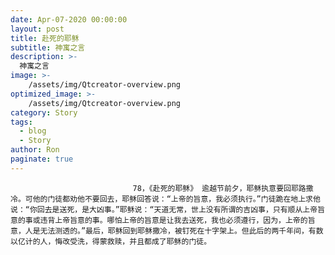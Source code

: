 ```yaml
---
date: Apr-07-2020 00:00:00
layout: post
title: 赴死的耶稣
subtitle: 神寓之言
description: >-
  神寓之言
image: >-
    /assets/img/Qtcreator-overview.png
optimized_image: >-
    /assets/img/Qtcreator-overview.png
category: Story
tags:
  - blog
  - Story
author: Ron
paginate: true
---
```


							　　78，《赴死的耶稣》 逾越节前夕，耶稣执意要回耶路撒冷。可他的门徒都劝他不要回去，耶稣回答说：“上帝的旨意，我必须执行。”门徒跪在地上求他说：“你回去是送死，是大凶事。”耶稣说：“天道无常，世上没有所谓的吉凶事，只有顺从上帝旨意的事或违背上帝旨意的事。哪怕上帝的旨意是让我去送死，我也必须遵行，因为，上帝的旨意，人是无法测透的。”最后，耶稣回到耶稣撒冷，被钉死在十字架上。但此后的两千年间，有数以亿计的人，悔改受洗，得蒙救赎，并且都成了耶稣的门徒。
							
							
						